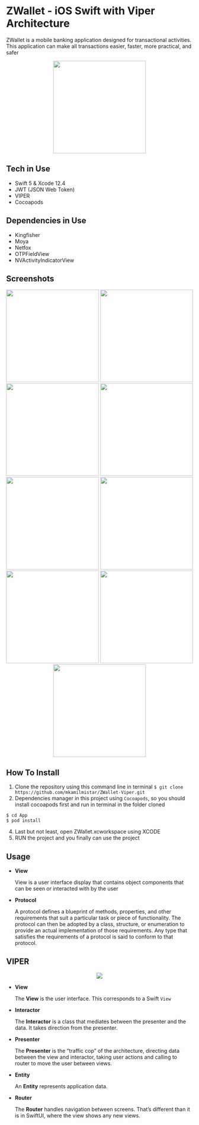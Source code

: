 # ZWallet - iOS Swift with Viper Architecture
ZWallet is a mobile banking application designed for transactional activities. This application can make all transactions easier, faster, more practical, and safer
<p align="center">
  <img src ="Documentation/Logo.png" width="250px">
</p>

## Tech in Use
- Swift 5 & Xcode 12.4
- JWT (JSON Web Token)
- VIPER
- Cocoapods

## Dependencies in Use
- Kingfisher
- Moya
- Netfox
- OTPFieldView
- NVActivityIndicatorView

## Screenshots
<p align="center">
<img src ="Documentation/Login.png" width="250px"> <img src ="Documentation/Home.png" width="250px"> <img src ="Documentation/Top%20Up.png" width="250px">
<img src ="Documentation/Receiver.png" width="250px"> <img src ="Documentation/Transaction%20(Input%20Amount).png" width="250px"> <img src ="Documentation/Transaction%20Confirm.png" width="250px">
<img src ="Documentation/Transaction%20Details%20(Success).png" width="250px"> <img src ="Documentation/History%20(In).png" width="250px"> <img src ="Documentation/History%20(Out).png" width="250px">
</p>

## How To Install
1. Clone the repository using this command line in terminal
```$ git clone https://github.com/mkamilmistar/ZWallet-Viper.git```
2. Dependencies manager in this project using ```Cocoapods```, so you should install cocoapods first and run in terminal in the folder cloned 
  ```
  $ cd App
  $ pod install 
  ```
4. Last but not least, open ZWallet.xcworkspace using XCODE
5. RUN the project and you finally can use the project

## Usage
* **View**

  View is a user interface display that contains object components that can be seen or interacted with by the user
* **Protocol**

  A protocol defines a blueprint of methods, properties, and other requirements that suit a particular task or piece of functionality. The protocol can then be adopted by a class, structure, or enumeration to provide an actual implementation of those requirements. Any type that satisfies the requirements of a protocol is said to conform to that protocol.
  
## VIPER
<p align="center">
  <img src="https://koenig-media.raywenderlich.com/uploads/2020/02/viper.png" height"100px">  
</p>

* **View**

  The __View__ is the user interface. This corresponds to a Swift ```View```

* **Interactor**

  The __Interactor__ is a class that mediates between the presenter and the data. It takes direction from the presenter.

* **Presenter**

  The __Presenter__ is the “traffic cop” of the architecture, directing data between the view and interactor, taking user actions and calling to router to move the user between views.

* **Entity**

  An __Entity__ represents application data.

* **Router**

  The __Router__ handles navigation between screens. That’s different than it is in SwiftUI, where the view shows any new views.
